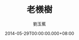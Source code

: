 ---
issue: 72
title: 老檨樹
author: 劉玉蕉
language: 大埔
date: 2014-05-29T00:00:00.000+08:00
topic: 文史
difficulty: 2
wikidata: Q98095891
wikidata_link: https://www.wikidata.org/wiki/Q98095891
---